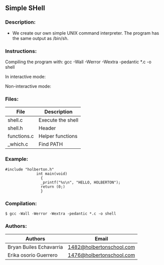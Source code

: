 ## Simple SHell

### Description:

- We create our own simple UNIX command interpreter. The program has the same output as /bin/sh.

### Instructions:

Compiling the program with: gcc -Wall -Werror -Wextra -pedantic \*.c -o shell

In interactive mode:

Non-interactive mode:

### Files:

| File        | Description       |
| ----------- | ----------------- |
| shell.c     | Execute the shell |
| shell.h     | Header            |
| functions.c | Helper functions  |
| \_which.c   | Find PATH         |

### Example:

    #include "holberton.h"
                  int main(void)
                    {
                    _printf("%s\n", "HELLO, HOLBERTON");
                    return (0;)
                    }

### Compilation:

`$ gcc -Wall -Werror -Wextra -pedantic *.c -o shell`

### Authors:

| Authors                 | Email                    |
| ----------------------- | ------------------------ |
| Bryan Builes Echavarria | 1482@holbertonschool.com |
| Erika osorio Guerrero   | 1476@holbertonschool.com |
